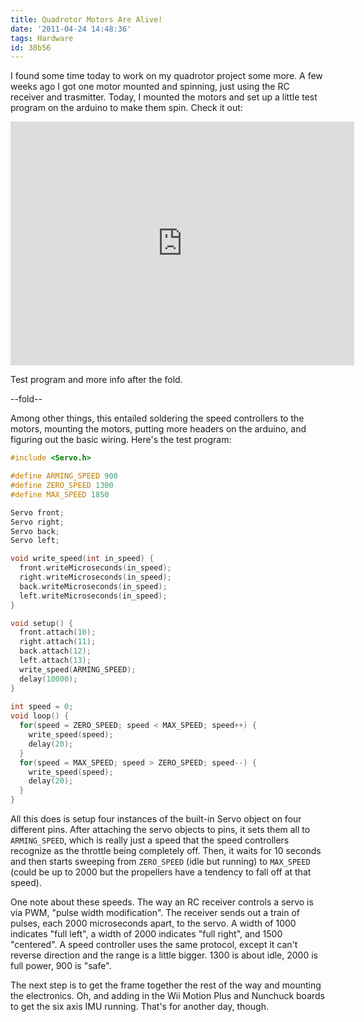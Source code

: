 ```yaml
---
title: Quadrotor Motors Are Alive!
date: '2011-04-24 14:48:36'
tags: Hardware
id: 38b56
---
```


I found some time today to work on my quadrotor project some more. A few weeks ago I got one motor mounted and spinning, just using the RC receiver and trasmitter. Today, I mounted the motors and set up a little test program on the arduino to make them spin. Check it out:

<iframe title="YouTube video player" width="550" height="390" src="http://www.youtube.com/embed/TuMfhkaHe0w" frameborder="0" allowfullscreen></iframe>

Test program and more info after the fold.

--fold--

Among other things, this entailed soldering the speed controllers to the motors, mounting the motors, putting more headers on the arduino, and figuring out the basic wiring. Here's the test program:

```c++
#include <Servo.h>

#define ARMING_SPEED 900
#define ZERO_SPEED 1300
#define MAX_SPEED 1850

Servo front;
Servo right;
Servo back;
Servo left;

void write_speed(int in_speed) {
  front.writeMicroseconds(in_speed);
  right.writeMicroseconds(in_speed);
  back.writeMicroseconds(in_speed);
  left.writeMicroseconds(in_speed);
}

void setup() {
  front.attach(10);
  right.attach(11);
  back.attach(12);
  left.attach(13);
  write_speed(ARMING_SPEED);
  delay(10000);
}
  
int speed = 0;
void loop() {
  for(speed = ZERO_SPEED; speed < MAX_SPEED; speed++) {
    write_speed(speed);
    delay(20);
  }
  for(speed = MAX_SPEED; speed > ZERO_SPEED; speed--) {
    write_speed(speed);
    delay(20);
  }
}
```

All this does is setup four instances of the built-in Servo object on four different pins. After attaching the servo objects to pins, it sets them all to `ARMING_SPEED`, which is really just a speed that the speed controllers recognize as the throttle being completely off. Then, it waits for 10 seconds and then starts sweeping from `ZERO_SPEED` (idle but running) to `MAX_SPEED` (could be up to 2000 but the propellers have a tendency to fall off at that speed). 

One note about these speeds. The way an RC receiver controls a servo is via PWM, "pulse width modification". The receiver sends out a train of pulses, each 2000 microseconds apart, to the servo. A width of 1000 indicates "full left", a width of 2000 indicates "full right", and 1500 "centered". A speed controller uses the same protocol, except it can't reverse direction and the range is a little bigger. 1300 is about idle, 2000 is full power, 900 is "safe". 

The next step is to get the frame together the rest of the way and mounting the electronics. Oh, and adding in the Wii Motion Plus and Nunchuck boards to get the six axis IMU running. That's for another day, though.

